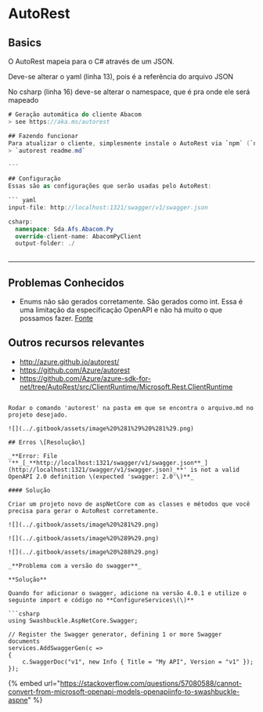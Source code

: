 # AutoRest

## Basics

O AutoRest mapeia para o C\# através de um JSON.

Deve-se alterar o yaml \(linha 13\), pois é a referência do arquivo JSON

No csharp \(linha 16\) deve-se alterar o namespace, que é pra onde ele será mapeado

```csharp
# Geração automática do cliente Abacom
> see https://aka.ms/autorest

## Fazendo funcionar
Para atualizar o cliente, simplesmente instale o AutoRest via `npm` (`npm install -g autorest`) e depois execute (no mesmo caminho deste arquivo):
> `autorest readme.md`

---

## Configuração
Essas são as configurações que serão usadas pelo AutoRest:

``` yaml 
input-file: http://localhost:1321/swagger/v1/swagger.json

csharp:
  namespace: Sda.Afs.Abacom.Py
  override-client-name: AbacomPyClient
  output-folder: ./
  
```

---

## Problemas Conhecidos
- Enums não são gerados corretamente. São gerados como int. Essa é uma limitação da especificação OpenAPI e não há muito o que possamos fazer. [Fonte](https://github.com/domaindrivendev/Swashbuckle/issues/1113)

## Outros recursos relevantes
  - http://azure.github.io/autorest/
  - https://github.com/Azure/autorest
  - https://github.com/Azure/azure-sdk-for-net/tree/AutoRest/src/ClientRuntime/Microsoft.Rest.ClientRuntime
```

Rodar o comando 'autorest' na pasta em que se encontra o arquivo.md no projeto desejado.

![](../.gitbook/assets/image%20%281%29%20%281%29.png)

## Erros \[Resolução\]

_**Error: File '**_[_**http://localhost:1321/swagger/v1/swagger.json**_](http://localhost:1321/swagger/v1/swagger.json)_**' is not a valid OpenAPI 2.0 definition \(expected 'swagger: 2.0'\)**_

#### Solução

Criar um projeto novo de aspNetCore com as classes e métodos que você precisa para gerar o AutoRest corretamente.

![](../.gitbook/assets/image%20%281%29.png)

![](../.gitbook/assets/image%20%289%29.png)

![](../.gitbook/assets/image%20%288%29.png)

_**Problema com a versão do swagger**_

**Solução**

Quando for adicionar o swagger, adicione na versão 4.0.1 e utilize o seguinte import e código no **ConfigureServices\(\)**

```csharp
using Swashbuckle.AspNetCore.Swagger;

// Register the Swagger generator, defining 1 or more Swagger documents
services.AddSwaggerGen(c =>
{
    c.SwaggerDoc("v1", new Info { Title = "My API", Version = "v1" });
});
```

{% embed url="https://stackoverflow.com/questions/57080588/cannot-convert-from-microsoft-openapi-models-openapiinfo-to-swashbuckle-aspne" %}



